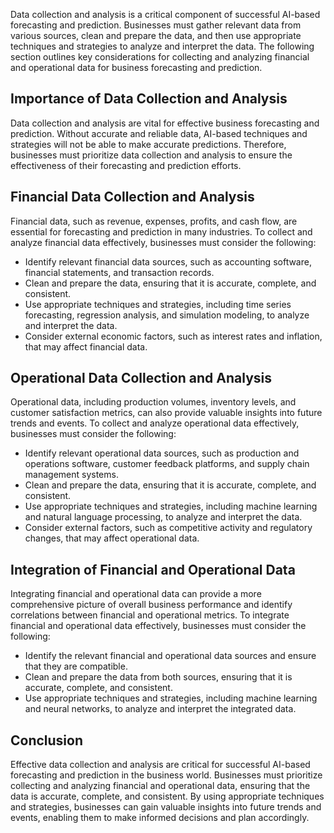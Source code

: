 
Data collection and analysis is a critical component of successful AI-based forecasting and prediction. Businesses must gather relevant data from various sources, clean and prepare the data, and then use appropriate techniques and strategies to analyze and interpret the data. The following section outlines key considerations for collecting and analyzing financial and operational data for business forecasting and prediction.

Importance of Data Collection and Analysis
------------------------------------------

Data collection and analysis are vital for effective business forecasting and prediction. Without accurate and reliable data, AI-based techniques and strategies will not be able to make accurate predictions. Therefore, businesses must prioritize data collection and analysis to ensure the effectiveness of their forecasting and prediction efforts.

Financial Data Collection and Analysis
--------------------------------------

Financial data, such as revenue, expenses, profits, and cash flow, are essential for forecasting and prediction in many industries. To collect and analyze financial data effectively, businesses must consider the following:

* Identify relevant financial data sources, such as accounting software, financial statements, and transaction records.
* Clean and prepare the data, ensuring that it is accurate, complete, and consistent.
* Use appropriate techniques and strategies, including time series forecasting, regression analysis, and simulation modeling, to analyze and interpret the data.
* Consider external economic factors, such as interest rates and inflation, that may affect financial data.

Operational Data Collection and Analysis
----------------------------------------

Operational data, including production volumes, inventory levels, and customer satisfaction metrics, can also provide valuable insights into future trends and events. To collect and analyze operational data effectively, businesses must consider the following:

* Identify relevant operational data sources, such as production and operations software, customer feedback platforms, and supply chain management systems.
* Clean and prepare the data, ensuring that it is accurate, complete, and consistent.
* Use appropriate techniques and strategies, including machine learning and natural language processing, to analyze and interpret the data.
* Consider external factors, such as competitive activity and regulatory changes, that may affect operational data.

Integration of Financial and Operational Data
---------------------------------------------

Integrating financial and operational data can provide a more comprehensive picture of overall business performance and identify correlations between financial and operational metrics. To integrate financial and operational data effectively, businesses must consider the following:

* Identify the relevant financial and operational data sources and ensure that they are compatible.
* Clean and prepare the data from both sources, ensuring that it is accurate, complete, and consistent.
* Use appropriate techniques and strategies, including machine learning and neural networks, to analyze and interpret the integrated data.

Conclusion
----------

Effective data collection and analysis are critical for successful AI-based forecasting and prediction in the business world. Businesses must prioritize collecting and analyzing financial and operational data, ensuring that the data is accurate, complete, and consistent. By using appropriate techniques and strategies, businesses can gain valuable insights into future trends and events, enabling them to make informed decisions and plan accordingly.
